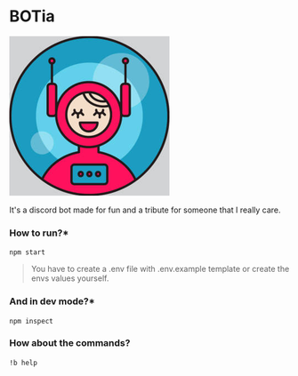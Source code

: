 # BOTia

![BOTia](https://raw.githubusercontent.com/jcavalin/botia/main/assets/avatar.png)

It's a discord bot made for fun and a tribute for someone that I really care.

### How to run?*
```
npm start
```
> You have to create a .env file with .env.example template or create the envs values yourself.

### And in dev mode?*
```
npm inspect
```

### How about the commands?
```
!b help
```